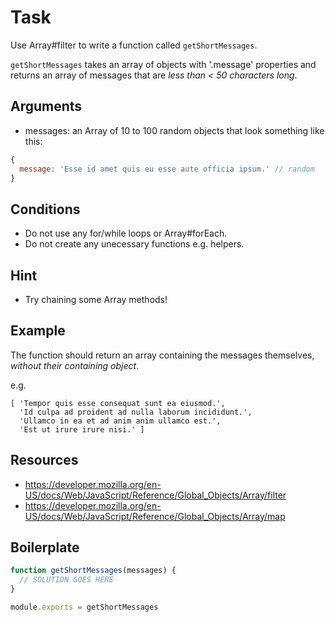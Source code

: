 # Task
Use Array#filter to write a function called `getShortMessages`.

`getShortMessages` takes an array of objects with '.message' properties
and returns an array of messages that are *less than < 50 characters long*.

## Arguments

* messages: an Array of 10 to 100 random objects that look something like this:

```js
{
  message: 'Esse id amet quis eu esse aute officia ipsum.' // random
}
```

## Conditions

* Do not use any for/while loops or Array#forEach.
* Do not create any unecessary functions e.g. helpers.

## Hint

* Try chaining some Array methods!

## Example

The function should return an array containing the messages themselves,
*without their containing object*.

e.g.
```
[ 'Tempor quis esse consequat sunt ea eiusmod.',
  'Id culpa ad proident ad nulla laborum incididunt.',
  'Ullamco in ea et ad anim anim ullamco est.',
  'Est ut irure irure nisi.' ]
```

## Resources

* https://developer.mozilla.org/en-US/docs/Web/JavaScript/Reference/Global_Objects/Array/filter
* https://developer.mozilla.org/en-US/docs/Web/JavaScript/Reference/Global_Objects/Array/map

## Boilerplate

```js
function getShortMessages(messages) {
  // SOLUTION GOES HERE
}

module.exports = getShortMessages
```
